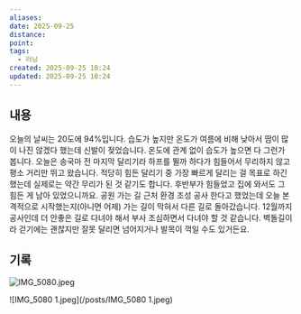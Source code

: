 ```yaml
---
aliases:
date: 2025-09-25
distance:
point:
tags:
  - 러닝
created: 2025-09-25 10:24
updated: 2025-09-25 10:24
---
```


## 내용
오늘의 날씨는 20도에 94%입니다. 습도가 높지만 온도가 여름에 비해 낮아서 땀이 많이 나진 않겠다 했는데 신발이 젖었습니다. 온도에 관계 없이 습도가 높으면 다 그런가 봅니다.
오늘은 송국마 전 마지막 달리기라 하프를 뛸까 하다가 힘들어서 무리하지 않고 평소 거리만 뛰고 왔습니다. 적당히 힘든 달리기 중 가장 빠르게 달리는 걸 목표로 하긴 했는데 실제로는 약간 무리가 된 것 같기도 합니다. 후반부가 힘들었고 집에 와서도 그 힘든 게 남아 있었으니까요.
공원 가는 길 근처 환경 조성 공사 한다고 했었는데 오늘 본격적으로 시작했는지(아니면 어제) 가는 길이 막혀서 다른 길로 돌아갔습니다. 12월까지 공사인데 더 안좋은 길로 다녀야 해서 부사 조심하면서 다녀야 할 것 같습니다. 벽돌길이라 걷기에는 괜찮지만 잘못 달리면 넘어지거나 발목이 꺽일 수도 있거든요.
## 기록

![IMG_5080.jpeg](/posts/IMG_5080.jpeg)

![IMG_5080 1.jpeg](/posts/IMG_5080 1.jpeg)